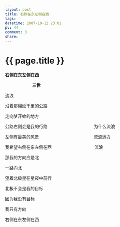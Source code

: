 ```yaml
---
layout: post
title: 右侧在东左侧在西
tags: 
datetime: 2007-10-12 23:01
pv: 44
comment: 3
share: 
---
```


{{ page.title }}
================

 <p><strong>右侧在东左侧在西 </strong></p><p><strong>&nbsp;&nbsp;&nbsp;&nbsp;&nbsp;&nbsp;&nbsp;&nbsp;&nbsp;&nbsp;&nbsp;&nbsp;&nbsp;&nbsp;&nbsp;&nbsp;&nbsp;&nbsp;&nbsp;&nbsp;&nbsp;&nbsp;&nbsp;&nbsp;&nbsp;&nbsp;&nbsp;三世</strong></p><p>流浪</p><p>沿着那绵延千里的公路 </p><p>走向梦开始的地方 </p><p>公路右侧会是我的行路&nbsp;&nbsp;&nbsp;&nbsp;&nbsp;&nbsp;&nbsp;&nbsp;&nbsp;&nbsp;&nbsp;&nbsp;&nbsp;&nbsp;&nbsp;&nbsp;&nbsp;&nbsp;&nbsp;&nbsp;&nbsp;&nbsp;&nbsp;&nbsp;&nbsp;&nbsp;&nbsp;&nbsp;&nbsp;&nbsp;&nbsp;&nbsp;&nbsp;&nbsp;&nbsp;&nbsp;&nbsp;&nbsp;&nbsp;为什么流浪</p><p>左侧有最美的风景&nbsp;&nbsp;&nbsp;&nbsp;&nbsp;&nbsp;&nbsp;&nbsp;&nbsp;&nbsp;&nbsp;&nbsp;&nbsp;&nbsp;&nbsp;&nbsp;&nbsp;&nbsp;&nbsp;&nbsp;&nbsp;&nbsp;&nbsp;&nbsp;&nbsp;&nbsp;&nbsp;&nbsp;&nbsp;&nbsp;&nbsp;&nbsp;&nbsp;&nbsp;&nbsp;&nbsp;&nbsp;&nbsp;&nbsp;&nbsp;&nbsp;&nbsp;&nbsp;&nbsp;&nbsp; 流浪远方</p><p>我希望右侧在东左侧在西&nbsp;&nbsp;&nbsp;&nbsp;&nbsp;&nbsp;&nbsp;&nbsp;&nbsp;&nbsp;&nbsp;&nbsp;&nbsp;&nbsp;&nbsp;&nbsp;&nbsp;&nbsp;&nbsp;&nbsp;&nbsp;&nbsp;&nbsp;&nbsp;&nbsp;&nbsp;&nbsp;&nbsp;&nbsp;&nbsp;&nbsp;&nbsp;&nbsp;&nbsp;&nbsp;&nbsp;流浪</p><p>那我的方向应是北 </p><p>一路向北 </p><p>望着北极星在星夜中前行 </p><p>北极不会是我的目标 </p><p>因为我没有目标 </p><p>我只有方向 </p><p>右侧在东左侧在西&nbsp;&nbsp;</p> 

